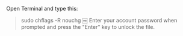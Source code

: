 Open Terminal and type this: 
> sudo chflags -R nouchg <drag your locked folder>￼
Enter your account password when prompted and press the "Enter" key to unlock the file. 

